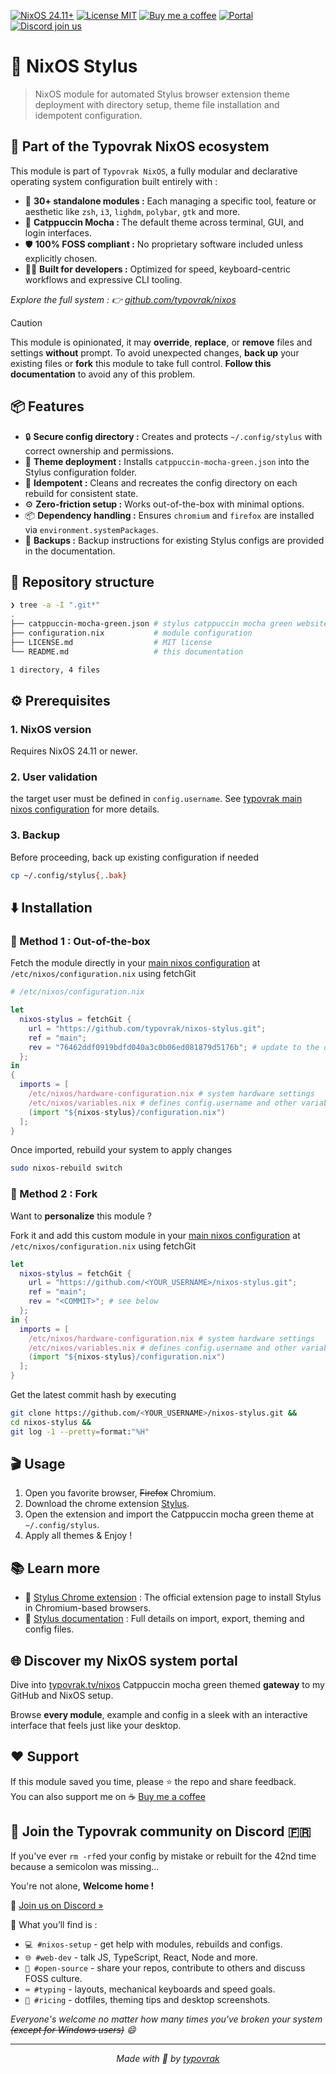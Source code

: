 [![NixOS 24.11+](https://img.shields.io/badge/NixOS-24.11%2B-a6e3a1?labelColor=45475a)](https://nixos.org/)
[![License MIT](https://img.shields.io/badge/License-MIT-cba6f7.svg?labelColor=45475a)](LICENSE.md)
[![Buy me a coffee](https://img.shields.io/badge/Buy%20me%20a%20coffee-☕-fab387?labelColor=45475a)](https://typovrak.tv/coffee)
[![Portal](https://img.shields.io/badge/Portal-typovrak.tv%2Fnixos-eba0ac?labelColor=45475a)](https://typovrak.tv/nixos)
[![Discord join us](https://img.shields.io/badge/Discord-Join%20us-74c7ec?labelColor=45475a&logo=discord&logoColor=white)](https://typovrak.tv/discord)

# 🎨 NixOS Stylus

> NixOS module for automated Stylus browser extension theme deployment with directory setup, theme file installation and idempotent configuration.

## 🧩 Part of the Typovrak NixOS ecosystem

This module is part of ```Typovrak NixOS```, a fully modular and declarative operating system configuration built entirely with :

- 🧱 **30+ standalone modules :** Each managing a specific tool, feature or aesthetic like ```zsh```, ```i3```, ```lighdm```, ```polybar```, ```gtk``` and more.
- 🎨 **Catppuccin Mocha :** The default theme across terminal, GUI, and login interfaces.
- 🛡️ **100% FOSS compliant :** No proprietary software included unless explicitly chosen.
- 🧑‍💻 **Built for developers :** Optimized for speed, keyboard-centric workflows and expressive CLI tooling.

*Explore the full system : 👉 [github.com/typovrak/nixos](https://github.com/typovrak/nixos)*

> [!CAUTION]
> This module is opinionated, it may **override**, **replace**, or **remove** files and settings **without** prompt. To avoid unexpected changes, **back up** your existing files or **fork** this module to take full control. **Follow this documentation** to avoid any of this problem.

## 📦 Features

- 🔒 **Secure config directory :** Creates and protects ```~/.config/stylus``` with correct ownership and permissions.
- 🎨 **Theme deployment :** Installs ```catppuccin-mocha-green.json``` into the Stylus configuration folder.
- 🔄 **Idempotent :** Cleans and recreates the config directory on each rebuild for consistent state.
- ⚙️ **Zero-friction setup :** Works out-of-the-box with minimal options.
- 📦 **Dependency handling :** Ensures ```chromium``` and ```firefox``` are installed via ```environment.systemPackages```.
- 💾 **Backups :** Backup instructions for existing Stylus configs are provided in the documentation.

## 📂 Repository structure

```bash
❯ tree -a -I ".git*"
.
├── catppuccin-mocha-green.json # stylus catppuccin mocha green websites theme
├── configuration.nix           # module configuration
├── LICENSE.md                  # MIT license
└── README.md                   # this documentation

1 directory, 4 files
```

## ⚙️ Prerequisites

### 1. NixOS version
Requires NixOS 24.11 or newer.

### 2. User validation
the target user must be defined in ```config.username```. See [typovrak main nixos configuration](https://github.com/typovrak/nixos) for more details.

### 3. Backup
Before proceeding, back up existing configuration if needed
```bash
cp ~/.config/stylus{,.bak}
```

## ⬇️ Installation

### 🚀 Method 1 : Out-of-the-box

Fetch the module directly in your [main nixos configuration](https://github.com/typovrak/nixos) at ```/etc/nixos/configuration.nix``` using fetchGit
```nix
# /etc/nixos/configuration.nix

let
  nixos-stylus = fetchGit {
    url = "https://github.com/typovrak/nixos-stylus.git";
    ref = "main";
    rev = "76462ddf0919bdfd040a3c0b06ed081879d5176b"; # update to the desired commit
  };
in
{
  imports = [
    /etc/nixos/hardware-configuration.nix # system hardware settings
    /etc/nixos/variables.nix # defines config.username and other variables, see https://github.com/typovrak/nixos for more details
    (import "${nixos-stylus}/configuration.nix")
  ];
}
```

Once imported, rebuild your system to apply changes
```bash
sudo nixos-rebuild switch
```

### 🍴 Method 2 : Fork

Want to **personalize** this module ?

Fork it and add this custom module in your [main nixos configuration](https://github.com/typovrak/nixos) at ```/etc/nixos/configuration.nix``` using fetchGit
```nix
let
  nixos-stylus = fetchGit {
    url = "https://github.com/<YOUR_USERNAME>/nixos-stylus.git";
    ref = "main";
    rev = "<COMMIT>"; # see below
  };
in {
  imports = [
    /etc/nixos/hardware-configuration.nix # system hardware settings
    /etc/nixos/variables.nix # defines config.username and other variables, see https://github.com/typovrak/nixos for more details
    (import "${nixos-stylus}/configuration.nix")
  ];
}
```

Get the latest commit hash by executing
```bash
git clone https://github.com/<YOUR_USERNAME>/nixos-stylus.git &&
cd nixos-stylus &&
git log -1 --pretty=format:"%H"
```

## 🎬 Usage

1. Open you favorite browser, ~~Firefox~~ Chromium.
2. Download the chrome extension [Stylus](https://chromewebstore.google.com/detail/stylus/clngdbkpkpeebahjckkjfobafhncgmne).
3. Open the extension and import the Catppuccin mocha green theme at ```~/.config/stylus```.
4. Apply all themes & Enjoy !

## 📚 Learn more

- 🎨 [Stylus Chrome extension](https://chromewebstore.google.com/detail/stylus/clngdbkpkpeebahjckkjfobafhncgmne) : The official extension page to install Stylus in Chromium-based browsers.
- 🧠 [Stylus documentation](https://github.com/openstyles/stylus/wiki) : Full details on import, export, theming and config files.

## 🌐 Discover my NixOS system portal

Dive into [typovrak.tv/nixos](https://typovrak.tv/nixos) Catppuccin mocha green themed **gateway** to my GitHub and NixOS setup.

Browse **every module**, example and config in a sleek with an interactive interface that feels just like your desktop.

## ❤️ Support

If this module saved you time, please ⭐️ the repo and share feedback.  
You can also support me on ☕ [Buy me a coffee](https://typovrak.tv/coffee)

## 💬 Join the Typovrak community on Discord 🇫🇷

If you've ever ```rm -rf```ed your config by mistake or rebuilt for the 42nd time because a semicolon was missing…

You're not alone, **Welcome home !**

🎯 [Join us on Discord »](https://typovrak.tv/discord)

🧭 What you’ll find is :

- ```💻 #nixos-setup``` - get help with modules, rebuilds and configs.
- ```🌐 #web-dev``` - talk JS, TypeScript, React, Node and more.
- ```🧠 #open-source``` - share your repos, contribute to others and discuss FOSS culture.
- ```⌨️ #typing``` - layouts, mechanical keyboards and speed goals.
- ```🎨 #ricing``` - dotfiles, theming tips and desktop screenshots.

*Everyone's welcome no matter how many times you've broken your system ~~(except for Windows users)~~ 😄*

---

<p align="center"><i>Made with 💜 by <a href="https://typovrak.tv">typovrak</a></i></p>
